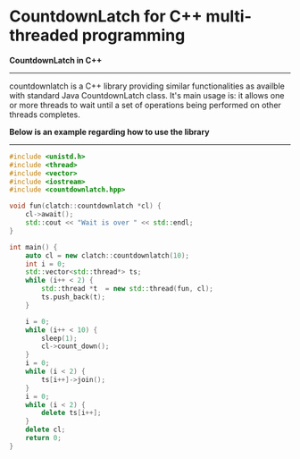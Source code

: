 CountdownLatch for C++ multi-threaded programming
================================================

**CountdownLatch in C++**

-----------------------
countdownlatch is a C++ library providing similar functionalities as availble with standard Java
CountdownLatch class. It's main usage is: it allows one or more threads to wait until a set of
operations being performed on other threads completes.


**Below is an example regarding how to use the library**

---

```c++
#include <unistd.h>
#include <thread>
#include <vector>
#include <iostream>
#include <countdownlatch.hpp>

void fun(clatch::countdownlatch *cl) {
    cl->await();
    std::cout << "Wait is over " << std::endl;
}

int main() {
    auto cl = new clatch::countdownlatch(10);
    int i = 0;
    std::vector<std::thread*> ts;
    while (i++ < 2) {
        std::thread *t  = new std::thread(fun, cl);
        ts.push_back(t);
    }

    i = 0;
    while (i++ < 10) {
        sleep(1);
        cl->count_down();
    }
    i = 0;
    while (i < 2) {
        ts[i++]->join();
    }
    i = 0;
    while (i < 2) {
        delete ts[i++];
    }
    delete cl;
    return 0;
}

```
